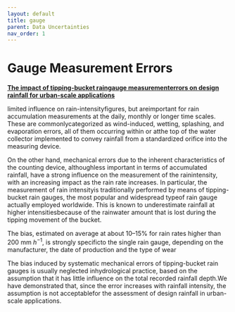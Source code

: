 ```yaml
---
layout: default
title: gauge
parent: Data Uncertainties
nav_order: 1
---
```


# Gauge Measurement Errors

[__The impact of tipping-bucket raingauge measurementerrors on design rainfall for urban-scale applications__](https://onlinelibrary.wiley.com/doi/epdf/10.1002/hyp.5646)

limited influence on rain-intensityfigures, but areimportant for rain accumulation
measurements at the daily, monthly or longer time scales. These are commonlycategorized as
wind-induced, wetting, splashing, and evaporation errors, all of them occurring within or
atthe top of the water collector implemented to convey rainfall from a standardized orifice
into the measuring device.

On the other hand, mechanical errors due to the inherent characteristics of the counting
device, althoughless important in terms of accumulated rainfall, have a strong influence on
the measurement of the rainintensity, with an increasing impact as the rain rate increases.
In particular, the measurement of rain intensityis traditionally performed by means of
tipping-bucket rain gauges, the most popular and widespread typeof rain gauge actually employed
worldwide. This is known to underestimate rainfall at higher intensitiesbecause of the rainwater
amount that is lost during the tipping movement of the bucket.

The bias, estimated on average at about 10–15% for rain rates higher than 200 mm $h^{-1}$,
is strongly specificto the single rain gauge, depending on the manufacturer, the date of
production and the type of wear

The bias induced by systematic mechanical errors of tipping-bucket rain gauges is usually
neglected inhydrological practice, based on the assumption that it has little influence on
the total recorded rainfall depth.We have demonstrated that, since the error increases with
rainfall intensity, the assumption is not acceptablefor the assessment of design rainfall in
urban-scale applications.
